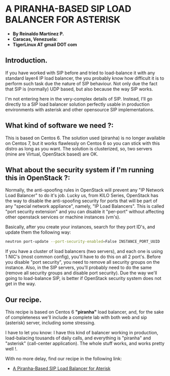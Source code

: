 # A PIRANHA-BASED SIP LOAD BALANCER FOR ASTERISK

- **By Reinaldo Martínez P.**
- **Caracas, Venezuela:**
- **TigerLinux AT gmail DOT com**


## Introduction.

If you have worked with SIP before and tried to load-balance it with any standard layer4 IP load balancer, the you probably know how difficult it is to perform such task due the nature of SIP behaviour. Not only due the fact that SIP is (normally) UDP based, but also because the way SIP works.

I'm not entering here in the very-complex details of SIP. Instead, I'll go directly to a SIP load balancer solution perfectly usable in production environments with asterisk and other opensource SIP implementations.


## What kind of software we need ?:

This is based on Centos 6. The solution used (piranha) is no longer available on Centos 7, but it works flawlessly on Centos 6 so you can stick with this distro as long as you want. The solution is clusterized, so, two servers (mine are Virtual, OpenStack based) are OK.


## What about the security system if I'm running this in OpenStack ?:

Normally, the anti-spoofing rules in OpenStack will prevent any "IP Network Load Balancer" to do it's job. Lucky us, from KILO Series, OpenStack has the way to disable the anti-spoofing security for ports that will be part of any "special network appliance", namely, "IP Load Balancers". This is called "port security extension" and you can disable it "per-port" without affecting other openstack services or machine instances (vm's).

Basically, after you create your instances, search for they port ID's, and update them the following way:

```bash
neutron port-update --port-security-enabled=False INSTANCE_PORT_UUID
```

If you have a cluster of load balancers (two servers), and each one is using 1 NIC's (most common config), you'll have to do this on all 2 port's. Before you disable "port security", you need to remove all security groups on the instance. Also, in the SIP servers, you'll probably need to do the same (remove all security groups and disable port security). Due the way we'll going to load-balance SIP, is better if OpenStack security system does not get in the way.


## Our recipe.

This recipe is based on Centos 6 **"piranha"** load balancer, and, for the sake of completeness we'll include a complete lab with both web and sip (asterisk) server, including some stressing.

I have to let you know: I have this kind of balancer working in production, load-balacing tousands of daily calls, and everything is "piranha" and "asterisk" (call-center application). The whole stuff works, and works pretty well !.

With no more delay, find our recipe in the following link:

* [A Piranha-Based SIP Load Balancer for Aterisk](https://github.com/tigerlinux/tigerlinux.github.io/blob/master/recipes/networkapps/Piranha-LB-C6/RECIPE-Piranha-LB-For-SIP.md "A Piranha-Based SIP Load Balancer for Asterisk")
